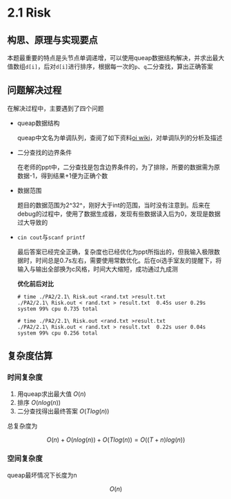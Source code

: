 # 2.1 Risk

## 构思、原理与实现要点

本题最重要的特点是头节点单调递增，可以使用queap数据结构解决，并求出最大值数组`d[i]`，后对`d[i]`进行排序，根据每一次的`p`、`q`二分查找，算出正确答案

## 问题解决过程

在解决过程中，主要遇到了四个问题

- queap数据结构

  queap中文名为单调队列，查阅了如下资料[oi wiki](https://oi-wiki.org/ds/monotonous-queue/)，对单调队列的分析及描述

- 二分查找的边界条件

  在老师的ppt中，二分查找是包含边界条件的，为了排除，所要的数据需为原数据-1，得到结果+1便为正确个数

- 数据范围

  题目的数据范围为2^32^，刚好大于int的范围，当时没有注意到。后来在debug的过程中，使用了数据生成器，发现有些数据读入后为0，发现是数据过大导致的

- `cin cout`与`scanf printf`

  最后答案已经完全正确，复杂度也已经优化为ppt所指出的，但我输入极限数据时，时间总是0.7s左右，需要使用常数优化。后在oi选手室友的提醒下，将输入与输出全部换为c风格，时间大大缩短，成功通过九成测

  **优化前后对比**

  ```
  # time ./PA2/2.1\ Risk.out <rand.txt >result.txt
  ./PA2/2.1\ Risk.out < rand.txt > result.txt  0.45s user 0.29s system 99% cpu 0.735 total
  
  # time ./PA2/2.1\ Risk.out <rand.txt >result.txt
  ./PA2/2.1\ Risk.out < rand.txt > result.txt  0.22s user 0.04s system 99% cpu 0.256 total
  ```

## 复杂度估算

### 时间复杂度

1. 用queap求出最大值 $O(n)$
2. 排序 $O(nlog(n))$
3. 二分查找得出最终答案 $O(Tlog(n))$

总复杂度为

$$O(n)+O(nlog(n))+O(Tlog(n))=O((T+n)log(n))$$

### 空间复杂度

queap最坏情况下长度为n

$$O(n)$$
